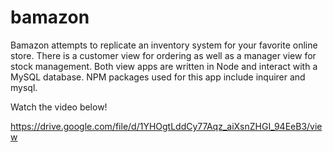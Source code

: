 # bamazon

Bamazon attempts to replicate an inventory system for your favorite online store. There is a customer view for ordering as well as a manager view for stock management. Both view apps are written in Node and interact with a MySQL database. NPM packages used for this app include inquirer and mysql.

Watch the video below!

https://drive.google.com/file/d/1YHOgtLddCy77Aqz_aiXsnZHGI_94EeB3/view

